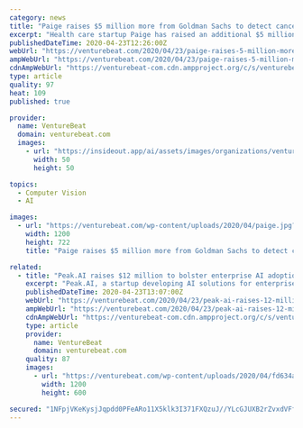 ```yaml
---
category: news
title: "Paige raises $5 million more from Goldman Sachs to detect cancer with computer vision"
excerpt: "Health care startup Paige has raised an additional $5 million to help diagnose cancer using computer vision trained with clinical imaging data. The idea is to use data sets related to treatment and genomics to train the company’s deep learning networks to detect breast, prostate, and other major cancers. New York-based Paige has raised over ..."
publishedDateTime: 2020-04-23T12:26:00Z
webUrl: "https://venturebeat.com/2020/04/23/paige-raises-5-million-more-from-goldman-sachs-to-detect-cancer-with-computer-vision/"
ampWebUrl: "https://venturebeat.com/2020/04/23/paige-raises-5-million-more-from-goldman-sachs-to-detect-cancer-with-computer-vision/amp/"
cdnAmpWebUrl: "https://venturebeat-com.cdn.ampproject.org/c/s/venturebeat.com/2020/04/23/paige-raises-5-million-more-from-goldman-sachs-to-detect-cancer-with-computer-vision/amp/"
type: article
quality: 97
heat: 109
published: true

provider:
  name: VentureBeat
  domain: venturebeat.com
  images:
    - url: "https://insideout.app/ai/assets/images/organizations/venturebeat.com-50x50.jpg"
      width: 50
      height: 50

topics:
  - Computer Vision
  - AI

images:
  - url: "https://venturebeat.com/wp-content/uploads/2020/04/paige.jpg?fit=1200%2C722&strip=all"
    width: 1200
    height: 722
    title: "Paige raises $5 million more from Goldman Sachs to detect cancer with computer vision"

related:
  - title: "Peak.AI raises $12 million to bolster enterprise AI adoption"
    excerpt: "Peak.AI, a startup developing AI solutions for enterprise customers, today announced that it has raised $12 million in extended series A funding. The fresh capital will fuel Peak’s growth, commercial expansion, and R&D, according to CEO Richard Potter, and will come as up to 25% of companies report experiencing a 50% failure rate in deploying ..."
    publishedDateTime: 2020-04-23T13:07:00Z
    webUrl: "https://venturebeat.com/2020/04/23/peak-ai-raises-12-million-to-bolster-enterprise-ai-adoption/"
    ampWebUrl: "https://venturebeat.com/2020/04/23/peak-ai-raises-12-million-to-bolster-enterprise-ai-adoption/amp/"
    cdnAmpWebUrl: "https://venturebeat-com.cdn.ampproject.org/c/s/venturebeat.com/2020/04/23/peak-ai-raises-12-million-to-bolster-enterprise-ai-adoption/amp/"
    type: article
    provider:
      name: VentureBeat
      domain: venturebeat.com
    quality: 87
    images:
      - url: "https://venturebeat.com/wp-content/uploads/2020/04/fd634a2a-81b7-4821-95c0-f67a68309315-e1587585516260.png?fit=1200%2C600&strip=all"
        width: 1200
        height: 600

secured: "1NFpjVKeKysjJqpdd0PFeARo11X5klk3I371FXQzuJ//YLcGJUXB2rZvxdVFfJ/Wgg3zJeR49qjHO3MvWaaK8uO1NzjuHwUjtYg29z5j4d5fIaTGd+txd/yDLvddu0J/he757upyO/3qUSEGu2kLbvpfIPjKhlPbFGE1NJ2wGYEFYm2aDl+g1+agCO7VlXGOfpS2IqwNJ2IgPliopCkDTRVeHAHqY9uupwHTcSngL4WK7yAYNkn4V49fHhsi6k7PQniS6vOE6ubyuv81ChTQrTNTqCm3K4mJ9gASaPt3bjDGpfyViDbpITclvodVdyzxoXvR3jziyf8eH4IrKNtDuXmkmEGX3NHMW9nJHQuQwteRLj1btqJbYdgG8tCQAvC7m6yuUtWd3+UyJF4GUPbzXi2/NePxFOuGV0+Vgt1nF/NR+d9vog+d41GtWB+dytc5OgJAnOLrNjHXatovjwozN/0+Y4UpBL2T+E/Gh53uk+w=;DZqbhQFkXEbTwf4MitnDtQ=="
---
```


